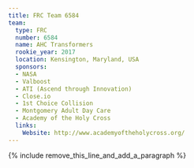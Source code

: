 ```yaml
---
title: FRC Team 6584
team:
  type: FRC
  number: 6584
  name: AHC Transformers
  rookie_year: 2017
  location: Kensington, Maryland, USA
  sponsors:
  - NASA
  - Valboost
  - ATI (Ascend through Innovation)
  - Close.io
  - 1st Choice Collision
  - Montgomery Adult Day Care
  - Academy of the Holy Cross
  links:
    Website: http://www.academyoftheholycross.org/
---
```


{% include remove_this_line_and_add_a_paragraph %}